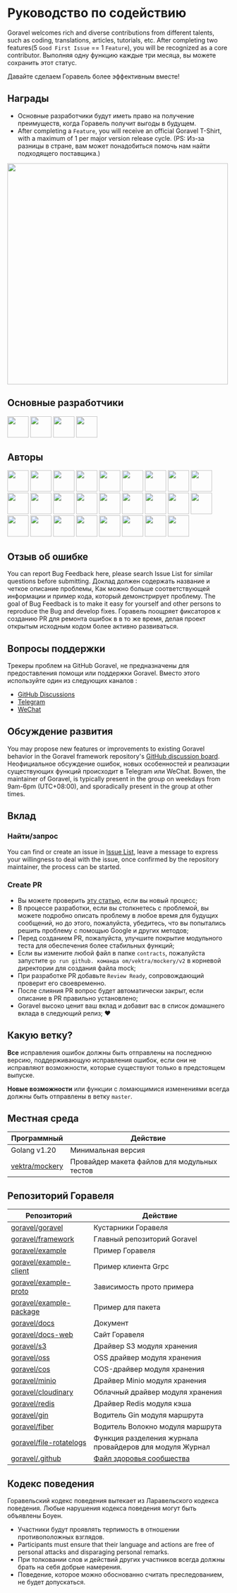 # Руководство по содействию

Goravel welcomes rich and diverse contributions from different talents, such as coding, translations, articles,
tutorials, etc. After completing two features(5 `Good First Issue` == 1 `Feature`), you will be recognized as a core
contributor. Выполняя одну функцию каждые три месяца, вы можете сохранить этот статус.

Давайте сделаем Горавель более эффективным вместе!

## Награды

- Основные разработчики будут иметь право на получение преимуществ, когда Горавель получит выгоды в будущем.
- After completing a `Feature`, you will receive an official Goravel T-Shirt, with a maximum of 1 per major version
  release cycle. (PS: Из-за разницы в стране, вам может понадобиться помочь нам найти подходящего поставщика.)

<p align="left"><img src="/t-shirt.jpg" width="500"></p>

## Основные разработчики

<a href="https://github.com/hwbrzzl" target="_blank"><img src="https://avatars.githubusercontent.com/u/24771476?v=4" width="48" height="48"></a> <a href="https://github.com/DevHaoZi" target="_blank"><img src="https://avatars.githubusercontent.com/u/115467771?v=4" width="48" height="48"></a> <a href="https://github.com/kkumar-gcc" target="_blank"><img src="https://avatars.githubusercontent.com/u/84431594?v=4" width="48" height="48"></a> <a href="https://github.com/almas1992" target="_blank"><img src="https://avatars.githubusercontent.com/u/9382335?v=4" width="48" height="48"></a>

## Авторы

<a href="https://github.com/merouanekhalili" target="_blank"><img src="https://avatars.githubusercontent.com/u/1122628?v=4" width="48" height="48"></a> <a href="https://github.com/hongyukeji" target="_blank"><img src="https://avatars.githubusercontent.com/u/23145983?v=4" width="48" height="48"></a> <a href="https://github.com/sidshrivastav" target="_blank"><img src="https://avatars.githubusercontent.com/u/28773690?v=4" width="48" height="48"></a> <a href="https://github.com/Juneezee" target="_blank"><img src="https://avatars.githubusercontent.com/u/20135478?v=4" width="48" height="48"></a> <a href="https://github.com/dragoonchang" target="_blank"><img src="https://avatars.githubusercontent.com/u/1432336?v=4" width="48" height="48"></a> <a href="https://github.com/dhanusaputra" target="_blank"><img src="https://avatars.githubusercontent.com/u/35093673?v=4" width="48" height="48"></a> <a href="https://github.com/mauri870" target="_blank"><img src="https://avatars.githubusercontent.com/u/10168637?v=4" width="48" height="48"></a> <a href="https://github.com/Marian0" target="_blank"><img src="https://avatars.githubusercontent.com/u/624592?v=4" width="48" height="48"></a> <a href="https://github.com/ahmed3mar" target="_blank"><img src="https://avatars.githubusercontent.com/u/12982325?v=4" width="48" height="48"></a> <a href="https://github.com/flc1125" target="_blank"><img src="https://avatars.githubusercontent.com/u/14297703?v=4" width="48" height="48"></a> <a href="https://github.com/zzpwestlife" target="_blank"><img src="https://avatars.githubusercontent.com/u/12382180?v=4" width="48" height="48"></a> <a href="https://github.com/juantarrel" target="_blank"><img src="https://avatars.githubusercontent.com/u/7213379?v=4" width="48" height="48"></a> <a href="https://github.com/Kamandlou" target="_blank"><img src="https://avatars.githubusercontent.com/u/77993374?v=4" width="48" height="48"></a> <a href="https://github.com/livghit" target="_blank"><img src="https://avatars.githubusercontent.com/u/108449432?v=4" width="48" height="48"></a> <a href="https://github.com/jeff87218" target="_blank"><img src="https://avatars.githubusercontent.com/u/29706585?v=4" width="48" height="48"></a> <a href="https://github.com/shayan-yousefi" target="_blank"><img src="https://avatars.githubusercontent.com/u/19957980?v=4" width="48" height="48"></a> <a href="https://github.com/zxdstyle" target="_blank"><img src="https://avatars.githubusercontent.com/u/38398954?v=4" width="48" height="48"></a> <a href="https://github.com/milwad-dev" target="_blank"><img src="https://avatars.githubusercontent.com/u/98118400?v=4" width="48" height="48"></a> <a href="https://github.com/mdanialr" target="_blank"><img src="https://avatars.githubusercontent.com/u/48054961?v=4" width="48" height="48"></a> <a href="https://github.com/KlassnayaAfrodita" target="_blank"><img src="https://avatars.githubusercontent.com/u/113383200?v=4" width="48" height="48"></a> <a href="https://github.com/YlanzinhoY" target="_blank"><img src="https://avatars.githubusercontent.com/u/102574758?v=4" width="48" height="48"></a> <a href="https://github.com/gouguoyin" target="_blank"><img src="https://avatars.githubusercontent.com/u/13517412?v=4" width="48" height="48"></a> <a href="https://github.com/dzham" target="_blank"><img src="https://avatars.githubusercontent.com/u/10853451?v=4" width="48" height="48"></a> <a href="https://github.com/praem90" target="_blank"><img src="https://avatars.githubusercontent.com/u/6235720?v=4" width="48" height="48"></a> <a href="https://github.com/vendion" target="_blank"><img src="https://avatars.githubusercontent.com/u/145018?v=4" width="48" height="48"></a> <a href="https://github.com/tzsk" target="_blank"><img src="https://avatars.githubusercontent.com/u/13273787?v=4" width="48" height="48"></a>

## Отзыв об ошибке

You can report Bug
Feedback here,
please search Issue List for similar questions before
submitting. Доклад должен содержать название и четкое описание проблемы, Как можно больше соответствующей информации
и пример кода, который демонстрирует проблему. The goal of Bug Feedback is to make it easy for yourself and
other persons to reproduce the Bug and develop fixes. Горавель поощряет фиксаторов к созданию PR для ремонта ошибок в
в то же время, делая проект открытым исходным кодом более активно развиваться.

## Вопросы поддержки

Трекеры проблем на GitHub Goravel, не предназначены для предоставления помощи или поддержки Goravel. Вместо этого используйте один из следующих каналов
:

- [GitHub Discussions](https://github.com/goravel/goravel/discussions)
- [Telegram](https://github.com/goravel/goravel/tree/master#group)
- [WeChat](https://github.com/goravel/goravel/blob/master/README_zh.md#%E7%BE%A4%E7%BB%84)

## Обсуждение развития

You may propose new features or improvements to existing Goravel behavior in the Goravel framework
repository's [GitHub discussion board](https://github.com/goravel/goravel/discussions). Неофициальное обсуждение
ошибок, новых особенностей и реализации существующих функций происходит в Telegram или WeChat. Bowen, the maintainer of
Goravel, is typically present in the group on weekdays from 9am-6pm (UTC+08:00), and sporadically present in the group
at other times.

## Вклад

### Найти/запрос

You can find or create an issue in [Issue List](https://github.com/goravel/goravel/issues), leave a message to express
your willingness to deal with the issue, once confirmed by the repository maintainer, the process can be started.

### Create PR

- Вы можете проверить [эту статью](https://docs.github.com/en/get-started/quickstart/contributing-to-projects), если вы
  новый процесс;
- В процессе разработки, если вы столкнетесь с проблемой, вы можете подробно описать проблему в любое время
  для будущих сообщений, но до этого, пожалуйста, убедитесь, что вы попытались решить проблему с помощью
  Google и других методов;
- Перед созданием PR, пожалуйста, улучшите покрытие модульного теста для обеспечения более стабильных функций;
- Если вы измените любой файл в папке `contracts`, пожалуйста запустите `go run github. команда om/vektra/mockery/v2` в
  корневой директории для создания файла mock;
- При разработке PR добавьте `Review Ready`, сопровождающий проверит его своевременно.
- После слияния PR вопрос будет автоматически закрыт, если описание в PR правильно установлено;
- Goravel высоко ценит ваш вклад и добавит вас в список домашнего вклада в следующий релиз; ❤️

## Какую ветку?

**Все** исправления ошибок должны быть отправлены на последнюю версию, поддерживающую исправления ошибок, если они не исправляют возможности, которые существуют только
в предстоящем выпуске.

**Новые возможности** или функции с ломающимися изменениями всегда должны быть отправлены в ветку `master`.

## Местная среда

| Программный                                         | Действие                                     |
| --------------------------------------------------- | -------------------------------------------- |
| Golang v1.20                        | Минимальная версия                           |
| [vektra/mockery](https://github.com/vektra/mockery) | Провайдер макета файлов для модульных тестов |

## Репозиторий Горавеля

| Репозиторий                                                           | Действие                                                                                                                                                      |
| --------------------------------------------------------------------- | ------------------------------------------------------------------------------------------------------------------------------------------------------------- |
| [goravel/goravel](https://github.com/goravel/goravel)                 | Кустарники Горавеля                                                                                                                                           |
| [goravel/framework](https://github.com/goravel/framework)             | Главный репозиторий Goravel                                                                                                                                   |
| [goravel/example](https://github.com/goravel/example)                 | Пример Горавеля                                                                                                                                               |
| [goravel/example-client](https://github.com/goravel/example-client)   | Пример клиента Grpc                                                                                                                                           |
| [goravel/example-proto](https://github.com/goravel/example-proto)     | Зависимость прото примера                                                                                                                                     |
| [goravel/example-package](https://github.com/goravel/example-package) | Пример для пакета                                                                                                                                             |
| [goravel/docs](https://github.com/goravel/docs)                       | Документ                                                                                                                                                      |
| [goravel/docs-web](https://github.com/goravel/docs-web)               | Сайт Горавеля                                                                                                                                                 |
| [goravel/s3](https://github.com/goravel/s3)                           | Драйвер S3 модуля хранения                                                                                                                                    |
| [goravel/oss](https://github.com/goravel/oss)                         | OSS драйвер модуля хранения                                                                                                                                   |
| [goravel/cos](https://github.com/goravel/cos)                         | COS-драйвер модуля хранения                                                                                                                                   |
| [goravel/minio](https://github.com/goravel/minio)                     | Драйвер Minio модуля хранения                                                                                                                                 |
| [goravel/cloudinary](https://github.com/goravel/cloudinary)           | Облачный драйвер модуля хранения                                                                                                                              |
| [goravel/redis](https://github.com/goravel/redis)                     | Драйвер Redis модуля кэша                                                                                                                                     |
| [goravel/gin](https://github.com/goravel/gin)                         | Водитель Gin модуля маршрута                                                                                                                                  |
| [goravel/fiber](https://github.com/goravel/fiber)                     | Водитель Волокно модуля маршрута                                                                                                                              |
| [goravel/file-rotatelogs](https://github.com/goravel/file-rotatelogs) | Функция разделения журнала провайдеров для модуля Журнал                                                                                                      |
| [goravel/.github](https://github.com/goravel/.github) | [Файл здоровья сообщества](https://docs.github.com/en/communities/setting-up-your-project-for-healthy-contributions/creating-a-default-community-health-file) |

## Кодекс поведения

Горавельский кодекс поведения вытекает из Ларавельского кодекса поведения. Любые нарушения кодекса поведения могут быть объявлены
Боуен.

- Участники будут проявлять терпимость в отношении противоположных взглядов.
- Participants must ensure that their language and actions are free of personal attacks and disparaging personal
  remarks.
- При толковании слов и действий других участников всегда должны брать на себя добрые намерения.
- Поведение, которое можно обоснованно считать преследованием, не будет допускаться.

